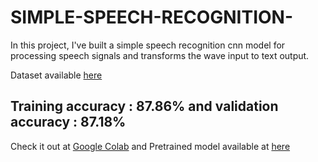 # SIMPLE-SPEECH-RECOGNITION-
In this project, I've built a simple speech recognition cnn model for processing speech signals and transforms the wave input to text output.

Dataset available [here](https://www.kaggle.com/c/tensorflow-speech-recognition-challenge)

## Training accuracy : 87.86% and validation accuracy : 87.18%

Check it out at [Google Colab](https://colab.research.google.com/github/bala-codes/SIMPLE-SPEECH-RECOGNITION/blob/master/codes/Speech%20To%20Text%20Training%20and%20Testing.ipynb)
and Pretrained model available at [here](https://github.com/bala-codes/SIMPLE-SPEECH-RECOGNITION/blob/master/pretrained%20model/Pretrained%20Model%20-%20Audio%20x%2090_%20Accuracy.h5)
